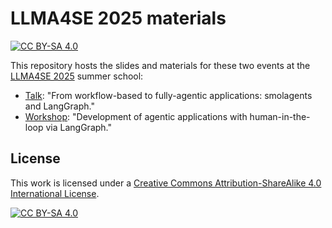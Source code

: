 # LLMA4SE 2025 materials

[![CC BY-SA 4.0][cc-by-sa-shield]][cc-by-sa]

This repository hosts the slides and materials for these two events at the [LLMA4SE 2025](https://i3lab.unex.es/summer-school/) summer school:

* [Talk](./talk): "From workflow-based to fully-agentic applications: smolagents and LangGraph."
* [Workshop](./workshop): "Development of agentic applications with human-in-the-loop via LangGraph."

## License

This work is licensed under a
[Creative Commons Attribution-ShareAlike 4.0 International License][cc-by-sa].

[![CC BY-SA 4.0][cc-by-sa-image]][cc-by-sa]

[cc-by-sa]: http://creativecommons.org/licenses/by-sa/4.0/
[cc-by-sa-image]: https://licensebuttons.net/l/by-sa/4.0/88x31.png
[cc-by-sa-shield]: https://img.shields.io/badge/License-CC%20BY--SA%204.0-lightgrey.svg
